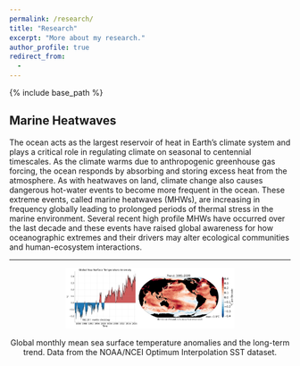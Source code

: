 ```yaml
---
permalink: /research/
title: "Research"
excerpt: "More about my research."
author_profile: true
redirect_from: 
  - 
---
```


{% include base_path %}

## Marine Heatwaves

The ocean acts as the largest reservoir of heat in Earth’s climate system and plays a critical role in regulating climate on seasonal to centennial timescales. As the climate warms due to anthropogenic greenhouse gas forcing, the ocean responds by absorbing and storing excess heat from the atmosphere. As with heatwaves on land, climate change also causes dangerous hot-water events to become more frequent in the ocean. These extreme events, called marine heatwaves (MHWs), are increasing in frequency globally leading to prolonged periods of thermal stress in the marine environment. Several recent high profile MHWs have occurred over the last decade and these events have raised global awareness for how oceanographic extremes and their drivers may alter ecological communities and human-ecosystem interactions. 

---

<p align="center"><img src="/images/sst_trend.png" alt="Global Sea Surface Temperature Anomalies" width="60%"></p>
<figcaption style="text-align: center;">Global monthly mean sea surface temperature anomalies and the long-term trend. Data from the NOAA/NCEI Optimum Interpolation SST dataset.</figcaption>

